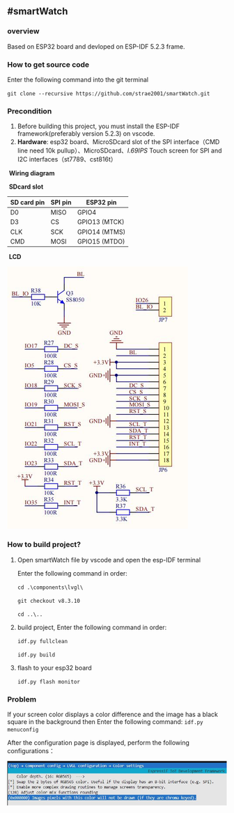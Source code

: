 ## **#smartWatch**

### overview

Based on ESP32 board and devloped on ESP-IDF 5.2.3 frame.



### How to get source code

Enter the following command into the git terminal

 `git clone --recursive https://github.com/strae2001/smartWatch.git`



### Precondition

1. Before building this project,  you must install the ESP-IDF framework(preferably version 5.2.3) on vscode.
2. **Hardware**:  esp32 board、MicroSDcard slot of the SPI interface（CMD line need 10k pullup）、MicroSDcard、*I.69IPS* Touch screen for SPI and I2C interfaces（st7789、cst816t）

​		**Wiring diagram**

​		**SDcard slot**

| SD card pin | SPI pin | ESP32 pin     |
| ----------- | ------- | ------------- |
| D0          | MISO    | GPIO4         |
| D3          | CS      | GPIO13 (MTCK) |
| CLK         | SCK     | GPIO14 (MTMS) |
| CMD         | MOSI    | GPIO15 (MTDO) |

​		**LCD**

![](readme/02.jpg)



### How to build project? 

1. Open smartWatch file by vscode  and open the esp-IDF terminal

   Enter the following command in order:  

   `cd .\components\lvgl\`

   `git checkout v8.3.10`

   `cd ..\..`


3. build project, Enter the following command in order: 

   `idf.py fullclean`

   `idf.py build`

4. flash to your esp32 board

   `idf.py flash monitor`





### Problem

If your screen color displays a color difference and the image has a black square in the background 
then Enter the following command:
`idf.py menuconfig`

After the configuration page is displayed, perform the following configurations：

![](readme/01.jpg)



